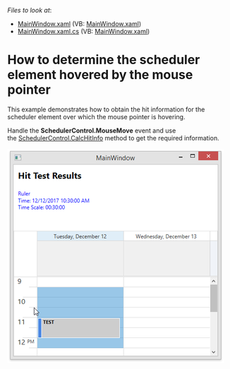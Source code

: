 <!-- default file list -->
*Files to look at*:

* [MainWindow.xaml](./CS/Scheduler_HitInfo/MainWindow.xaml) (VB: [MainWindow.xaml](./VB/Scheduler_HitInfo/MainWindow.xaml))
* [MainWindow.xaml.cs](./CS/Scheduler_HitInfo/MainWindow.xaml.cs) (VB: [MainWindow.xaml](./VB/Scheduler_HitInfo/MainWindow.xaml))
<!-- default file list end -->
# How to determine the scheduler element hovered by the mouse pointer


<p>This example demonstrates how to obtain the hit information for the scheduler element over which the mouse pointer is hovering.</p>
<p>Handle the <strong>SchedulerControl.MouseMove</strong> event and use the <a href="http://help.devexpress.com/#WPF/DevExpressXpfSchedulingSchedulerControl_CalcHitInfotopic">SchedulerControl.CalcHitInfo</a> method to get the required information.<br><br><img src="https://raw.githubusercontent.com/DevExpress-Examples/how-to-determine-the-scheduler-element-hovered-by-the-mouse-pointer-t558570/17.2.3+/media/f04a1d07-ed72-4044-9afc-fae8cc4236cd.png"></p>

<br/>


